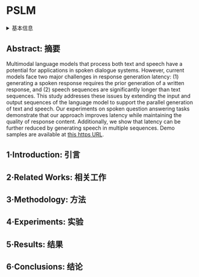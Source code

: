 # PSLM

<details>
<summary>基本信息</summary>

- 标题: "PSLM: Parallel Generation of Text and Speech with LLMs for Low-Latency Spoken Dialogue Systems"
- 作者:
  - 01 Kentaro Mitsui,
  - 02 Koh Mitsuda,
  - 03 Toshiaki Wakatsuki,
  - 04 Yukiya Hono,
  - 05 Kei Sawada
- 链接:
  - [ArXiv](https://arxiv.org/abs/2406.12428)
  - [Publication]()
  - [Github]()
  - [Demo]()
- 文件:
  - [ArXiv](../PDF/2406.12428v2__PSLM__Parallel_Generation_of_Text_and_Speech_with_LLMs_for_Low-Latency_Spoken_Dialogue_Systems.pdf)
  - [Publication] #TODO

</details>

## Abstract: 摘要

Multimodal language models that process both text and speech have a potential for applications in spoken dialogue systems.
However, current models face two major challenges in response generation latency: (1) generating a spoken response requires the prior generation of a written response, and (2) speech sequences are significantly longer than text sequences.
This study addresses these issues by extending the input and output sequences of the language model to support the parallel generation of text and speech.
Our experiments on spoken question answering tasks demonstrate that our approach improves latency while maintaining the quality of response content.
Additionally, we show that latency can be further reduced by generating speech in multiple sequences.
Demo samples are available at [this https URL](https://rinnakk.github.io/research/publications/PSLM).

## 1·Introduction: 引言

## 2·Related Works: 相关工作

## 3·Methodology: 方法

## 4·Experiments: 实验

## 5·Results: 结果

## 6·Conclusions: 结论